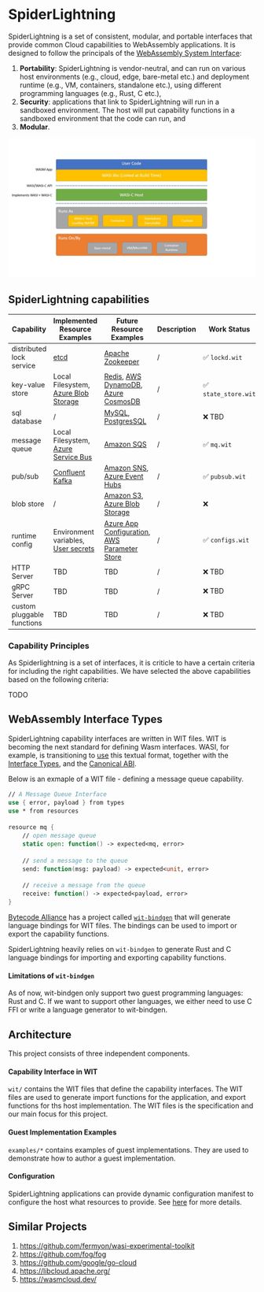 # SpiderLightning

SpiderLightning is a set of consistent, modular, and portable interfaces that provide common Cloud capabilities to WebAssembly applications. It is designed to follow the principals of the [WebAssembly System Interface](https://wasi.dev/):
1. **Portability**: SpiderLightning is vendor-neutral, and can run on various host environments (e.g., cloud, edge, bare-metal etc.) and deployment runtime (e.g., VM, containers, standalone etc.), using different programming languages (e.g., Rust, C etc.),
2. **Security**: applications that link to SpiderLightning will run in a sandboxed environment. The host will put capability functions in a sandboxed environment that the code can run, and
3. **Modular**.

![Diagram](./images/primer0.jpg)


## SpiderLightning capabilities

| Capability                 | Implemented Resource Examples                                                                                                             | Future Resource Examples                                                                                                                                                                                             | Description | Work Status     |
| -------------------------- | ----------------------------------------------------------------------------------------------------------------------------------------- | -------------------------------------------------------------------------------------------------------------------------------------------------------------------------------------------------------------------- | ----------- | --------------- |
| distributed lock service   | [etcd](https://etcd.io/)                                                                                                                  | [Apache Zookeeper](https://zookeeper.apache.org/)                                                                                                                                                                    | /           | ✅ `lockd.wit`   |
| key-value store            | Local Filesystem, [Azure Blob Storage](https://azure.microsoft.com/services/storage/blobs)                                                | [Redis](https://redis.io/), [AWS DynamoDB](https://aws.amazon.com/dynamodb/), [Azure CosmosDB](https://azure.microsoft.com/en-us/services/cosmos-db/)                                                                | /           | ✅ `state_store.wit`      |
| sql database               | /                                                                                                                                         | [MySQL](https://www.mysql.com/), [PostgresSQL](https://www.postgresql.org/)                                                                                                                                          | /           | ❌ TBD           |
| message queue              | Local Filesystem, [Azure Service Bus](https://azure.microsoft.com/services/service-bus/)                                                  | [Amazon SQS](https://aws.amazon.com/sqs/)                                                                                                                                                                            | /           | ✅ `mq.wit`      |
| pub/sub                    | [Confluent Kafka](https://kafka.apache.org/)                                                                                              | [Amazon SNS](https://aws.amazon.com/sns/), [Azure Event Hubs](https://azure.microsoft.com/services/event-hubs/)                                                                                                      | /           | ✅ `pubsub.wit`  |
| blob store                 | /                                                                                                                                         | [Amazon S3](https://aws.amazon.com/s3/), [Azure Blob Storage](https://azure.microsoft.com/services/storage/blobs)                                                                                                    | /           | ❌               |
| runtime config             | Environment variables, [User secrets](https://docs.microsoft.com/en-us/aspnet/core/security/app-secrets?view=aspnetcore-6.0&tabs=windows) | [Azure App Configuration](https://docs.microsoft.com/en-us/azure/azure-app-configuration/), [AWS Parameter Store](https://docs.aws.amazon.com/systems-manager/latest/userguide/systems-manager-parameter-store.html) | /           | ✅ `configs.wit` |
| HTTP Server                | TBD                                                                                                                                       | TBD                                                                                                                                                                                                                  | /           | ❌ TBD           |
| gRPC Server                | TBD                                                                                                                                       | TBD                                                                                                                                                                                                                  | /           | ❌ TBD           |
| custom pluggable functions | TBD                                                                                                                                       | TBD                                                                                                                                                                                                                  | /           | ❌ TBD           |

### Capability Principles
As Spiderlightning is a set of interfaces, it is criticle to have a certain criteria for including the right capabilities. We have selected the above capabilities based on the following criteria:

TODO

## WebAssembly Interface Types
SpiderLightning capability interfaces are written in WIT files. WIT is becoming the next standard for defining Wasm interfaces. WASI, for example, is transitioning to [use](https://github.com/bytecodealliance/wit-bindgen/blob/32e63116d469d8046727fae3c1333a7d35d0c5d3/tests/codegen/wasi-next/wasi_next.wit) this textual format, together with the [Interface Types](https://github.com/WebAssembly/interface-types/blob/main/proposals/interface-types/Explainer.md), and the [Canonical ABI](https://github.com/WebAssembly/interface-types/pull/140). 

Below is an exmaple of a WIT file - defining a message queue capability.
```fsharp
// A Message Queue Interface
use { error, payload } from types
use * from resources

resource mq {
    // open message queue
    static open: function() -> expected<mq, error>

    // send a message to the queue
    send: function(msg: payload) -> expected<unit, error> 

    // receive a message from the queue
    receive: function() -> expected<payload, error>
}
```

[Bytecode Alliance](https://bytecodealliance.org/) has a project called [`wit-bindgen`](https://github.com/bytecodealliance/wit-bindgen) that will generate language bindings for WIT files. The bindings can be used to import or export the capability functions.

SpiderLightning heavily relies on `wit-bindgen` to generate Rust and C language bindings for importing and exporting capability functions. 

#### Limitations of `wit-bindgen`
As of now, wit-bindgen only support two guest programming languages: Rust and C. If we want to support other languages, we either need to use C FFI or write a language generator to wit-bindgen.

## Architecture

This project consists of three independent components.

#### Capability Interface in WIT

`wit/` contains the WIT files that define the capability interfaces. The WIT files are used to generate import functions for the application, and export functions for ths host implementation. The WIT files is the specification and our main focus for this project. 

#### Guest Implementation Examples

`examples/*` contains examples of guest implementations. They are used to demonstrate how to author a guest implementation.

#### Configuration

SpiderLightning applications can provide dynamic configuration manifest to configure the host what resources to provide. See [here](https://github.com/deislabs/spiderlightning/issues/23) for more details.


## Similar Projects
1. https://github.com/fermyon/wasi-experimental-toolkit
1. https://github.com/fog/fog
2. https://github.com/google/go-cloud
3. https://libcloud.apache.org/
4. https://wasmcloud.dev/


